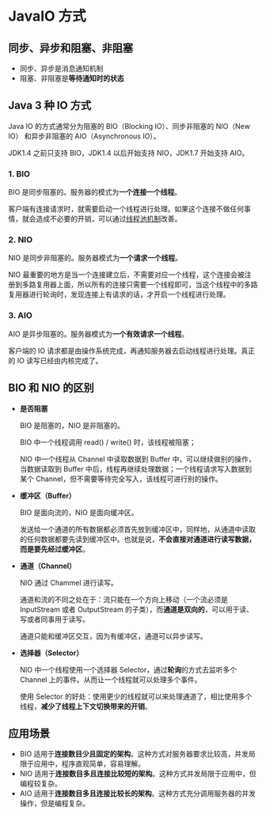 # JavaIO 方式

## 同步、异步和阻塞、非阻塞

- 同步、异步是消息通知机制
- 阻塞、非阻塞是**等待通知时的状态**

## Java 3 种 IO 方式

Java IO 的方式通常分为阻塞的 BIO（Blocking IO）、同步非阻塞的 NIO（New IO） 和异步非阻塞的 AIO（Asynchronous IO）。

JDK1.4 之前只支持 BIO，JDK1.4 以后开始支持 NIO，JDK1.7 开始支持 AIO。



### 1. BIO

BIO 是同步阻塞的。服务器的模式为**一个连接一个线程**。

客户端有连接请求时，就需要启动一个线程进行处理。如果这个连接不做任何事情，就会造成不必要的开销，可以通过[线程池机制](https://duhouan.github.io/Java/#/Java_Concurrency/8_%E7%BA%BF%E7%A8%8B%E6%B1%A0)改善。



### 2. NIO

NIO 是同步非阻塞的。服务器模式为**一个请求一个线程**。

NIO 最重要的地方是当一个连接建立后，不需要对应一个线程，这个连接会被注册到多路复用器上面，所以所有的连接只需要一个线程即可，当这个线程中的多路复用器进行轮询时，发现连接上有请求的话，才开启一个线程进行处理。



### 3. AIO

AIO 是异步阻塞的。服务器模式为**一个有效请求一个线程**。

客户端的 IO 请求都是由操作系统完成，再通知服务器去启动线程进行处理。真正的 IO 读写已经由内核完成了。



## BIO 和 NIO 的区别

- **是否阻塞**

  BIO 是阻塞的，NIO 是非阻塞的。

  BIO 中一个线程调用 read() / write() 时，该线程被阻塞；

  NIO 中一个线程从 Channel 中读取数据到 Buffer 中，可以继续做别的操作，当数据读取到 Buffer 中后，线程再继续处理数据；一个线程请求写入数据到某个 Channel，但不需要等待完全写入，该线程可进行别的操作。

- **缓冲区（Buffer）**

  BIO 是面向流的，NIO 是面向缓冲区。

  发送给一个通道的所有数据都必须首先放到缓冲区中，同样地，从通道中读取的任何数据都要先读到缓冲区中。也就是说，**不会直接对通道进行读写数据，而是要先经过缓冲区**。

- **通道（Channel）**

  NIO 通过 Chammel 进行读写。

  通道和流的不同之处在于：流只能在一个方向上移动（一个流必须是 InputStream 或者 OutputStream 的子类），而**通道是双向的**，可以用于读、写或者同事用于读写。

  通道只能和缓冲区交互，因为有缓冲区，通道可以异步读写。

- **选择器（Selector）**

  NIO 中一个线程使用一个选择器 Selector，通过**轮询**的方式去监听多个 Channel 上的事件。从而让一个线程就可以处理多个事件。

  使用 Selector 的好处：使用更少的线程就可以来处理通道了，相比使用多个线程，**减少了线程上下文切换带来的开销**。



## 应用场景

- BIO  适用于**连接数目少且固定的架构**。这种方式对服务器要求比较高，并发局限于应用中，程序直观简单，容易理解。
- NIO 适用于**连接数目多且连接比较短的架构**。这种方式并发局限于应用中，但编程较复杂。
- AIO  适用于**连接数目多且连接比较长的架构**。这种方式充分调用服务器的并发操作，但是编程复杂。
